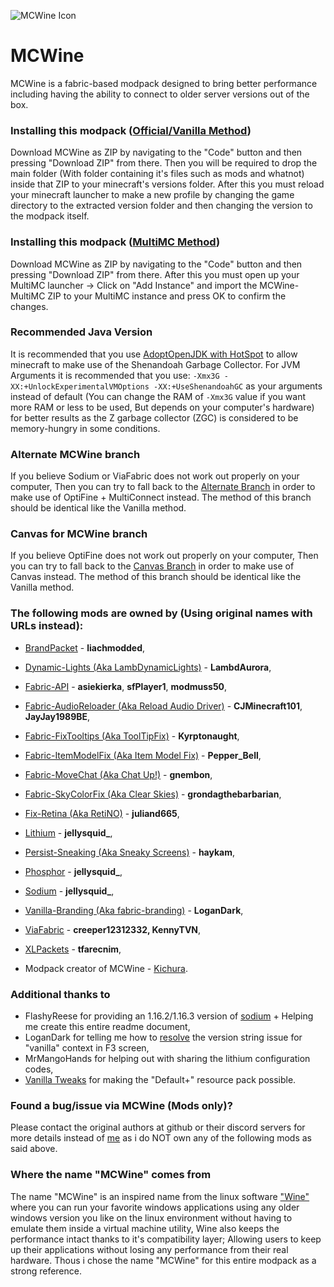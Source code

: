 
![MCWine Icon](https://i.imgur.com/sykJqfG.png)
# MCWine
MCWine is a fabric-based modpack designed to bring better performance including having the ability to connect to older server versions out of the box.

### Installing this modpack ([Official/Vanilla Method](https://github.com/Kichura/MCWine/tree/Standard))

Download MCWine as ZIP by navigating to the "Code" button and then pressing "Download ZIP" from there. Then you will be required to drop the main folder (With folder containing it's files such as mods and whatnot) inside that ZIP to your minecraft's versions folder. After this you must reload your minecraft launcher to make a new profile by changing the game directory to the extracted version folder and then changing the version to the modpack itself.

### Installing this modpack ([MultiMC Method](https://github.com/Kichura/MCWine/tree/MultiMC))

Download MCWine as ZIP by navigating to the "Code" button and then pressing "Download ZIP" from there. After this you must open up your MultiMC launcher -> Click on "Add Instance" and import the MCWine-MultiMC ZIP to your MultiMC instance and press OK to confirm the changes.

### Recommended Java Version

It is recommended that you use [AdoptOpenJDK with HotSpot](https://adoptopenjdk.net/?variant=openjdk11&jvmVariant=hotspot) to allow minecraft to make use of the Shenandoah Garbage Collector. For JVM Arguments it is recommended that you use: ```-Xmx3G -XX:+UnlockExperimentalVMOptions -XX:+UseShenandoahGC``` as your arguments instead of default (You can change the RAM of ```-Xmx3G``` value if you want more RAM or less to be used, But depends on your computer's hardware) for better results as the Z garbage collector (ZGC) is considered to be memory-hungry in some conditions.

### Alternate MCWine branch

If you believe Sodium or ViaFabric does not work out properly on your computer, Then you can try to fall back to the [Alternate Branch](https://github.com/Kichura/MCWine/tree/Alternate) in order to make use of OptiFine + MultiConnect instead. The method of this branch should be identical like the Vanilla method.

### Canvas for MCWine branch

If you believe OptiFine does not work out properly on your computer, Then you can try to fall back to the [Canvas Branch](https://github.com/Kichura/MCWine/tree/Canvas) in order to make use of Canvas instead. The method of this branch should be identical like the Vanilla method.

### The following mods are owned by (Using original names with URLs instead):

- [BrandPacket](https://www.curseforge.com/minecraft/mc-mods/brandpacket) - **liachmodded**,
- [Dynamic-Lights (Aka LambDynamicLights)](https://www.curseforge.com/minecraft/mc-mods/lambdynamiclights) - **LambdAurora**,
- [Fabric-API](https://www.curseforge.com/minecraft/mc-mods/fabric-api) - **asiekierka**, **sfPlayer1**, **modmuss50**,
- [Fabric-AudioReloader (Aka Reload Audio Driver)](https://www.curseforge.com/minecraft/mc-mods/reload-audio-driver-fabric) - **CJMinecraft101**, **JayJay1989BE**,
- [Fabric-FixTooltips (Aka ToolTipFix)](https://www.curseforge.com/minecraft/mc-mods/tooltipfix) - **Kyrptonaught**,
- [Fabric-ItemModelFix (Aka Item Model Fix)](https://www.curseforge.com/minecraft/mc-mods/item-model-fix) - **Pepper_Bell**,
- [Fabric-MoveChat (Aka Chat Up!)](https://www.curseforge.com/minecraft/mc-mods/chat-up) - **gnembon**,
- [Fabric-SkyColorFix (Aka Clear Skies)](https://www.curseforge.com/minecraft/mc-mods/clear-skies) - **grondagthebarbarian**,
- [Fix-Retina (Aka RetiNO)](https://www.curseforge.com/minecraft/mc-mods/retino) - **juliand665**,
- [Lithium](https://www.curseforge.com/minecraft/mc-mods/lithium) - **jellysquid_**,
- [Persist-Sneaking (Aka Sneaky Screens)](https://www.curseforge.com/minecraft/mc-mods/sneaky-screens) - **haykam**,
- [Phosphor](https://www.curseforge.com/minecraft/mc-mods/phosphor) - **jellysquid_**,
- [Sodium](https://www.curseforge.com/minecraft/mc-mods/sodium) - **jellysquid_**,
- [Vanilla-Branding (Aka fabric-branding)](https://github.com/LoganDark/fabric-branding) - **LoganDark**,
- [ViaFabric](https://www.curseforge.com/minecraft/mc-mods/viafabric) - **creeper12312332, KennyTVN**,
- [XLPackets](https://www.curseforge.com/minecraft/mc-mods/xl-packets-fabric) - **tfarecnim**,

- Modpack creator of MCWine - [Kichura](https://github.com/Kichura/MCWine).

### Additional thanks to

- FlashyReese for providing an 1.16.2/1.16.3 version of [sodium](https://github.com/FlashyReese/sodium-fabric) + Helping me create this entire readme document,
- LoganDark for telling me how to [resolve](https://github.com/LoganDark/fabric-branding/issues/1) the version string issue for "vanilla" context in F3 screen,  
- MrMangoHands for helping out with sharing the lithium configuration codes,
- [Vanilla Tweaks](https://vanillatweaks.net/picker/resource-packs) for making the "Default+" resource pack possible.


### Found a bug/issue via MCWine (Mods only)?

Please contact the original authors at github or their discord servers for more details instead of [me](https://github.com/Kichura) as i do NOT own any of the following mods as said above.

### Where the name "MCWine" comes from

The name "MCWine" is an inspired name from the linux software ["Wine"](https://github.com/wine-mirror/wine) where you can run your favorite windows applications using any older windows version you like on the linux environment without having to emulate them inside a virtual machine utility, Wine also keeps the performance intact thanks to it's compatibility layer; Allowing users to keep up their applications without losing any performance from their real hardware. Thous i chose the name "MCWine" for this entire modpack as a strong reference.
